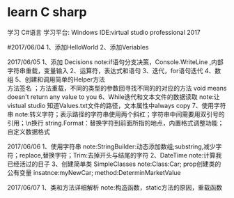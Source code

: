 # learn C sharp

学习 C#语言
学习平台: Windows 
IDE:virtual studio professional 2017

#2017/06/04
1、添加HelloWorld
2、添加Veriables

2017/06/05
1、添加 Decisions
note:if语句分支决策，Console.WriteLine ,内部字符串重载，变量输入
2、运算符，表达式和语句
3、迭代，for语句迭代
4、数组
5、创建和调用简单的Helper方法  
    方法签名 ；方法重载，不同的类型的参数回寻找不同的的对应的方法
void means doesn't return any value to you
6、While迭代和文本文件的数据读取
note:让vistual studio 知道Values.txt文件的路径，文本属性中always copy
7、使用字符串
note:转义字符；表示路径的字符串使用两个斜杠；字符串中间需要用双引号的引用；\n换行
string.Format：替换字符到前面所指的地点，内置格式调整功能；自定义数据格式

2017/06/06
1、使用字符串
note:StringBuilder:动态添加数组;substring,减少字符；replace,替换字符；Trim:去掉开头与结尾的字符
2、DateTime
note:计算我已经活过的日子
3、创建简单类 SimpleClasses
note:Class:Car;  prop创建类的公有变量
insatnce:myNewCar;
method:DeterminMarketValue

2017/06/07
1、类和方法详细解析
note:构造函数，static方法的原因，重载函数
